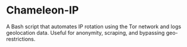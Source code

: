 # Chameleon-IP
A Bash script that automates IP rotation using the Tor network and logs geolocation data. Useful for anonymity, scraping, and bypassing geo-restrictions.
